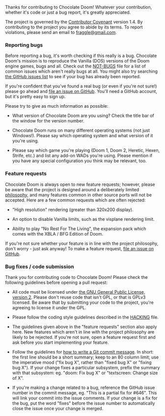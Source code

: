 Thanks for contributing to Chocolate Doom! Whatever your contribution,
whether it's code or just a bug report, it's greatly appreciated.

The project is governed by the
[Contributor Covenant](http://contributor-covenant.org/version/1/4/)
version 1.4. By contributing to the project you agree to abide by its
terms. To report violations, please send an email to fraggle@gmail.com.

### Reporting bugs

Before reporting a bug, it's worth checking if this really is a bug.
Chocolate Doom's mission is to reproduce the Vanilla (DOS) versions of
the Doom engine games, bugs and all. Check out the
[NOT-BUGS](../NOT-BUGS) file for a list of common issues which aren't
really bugs at all. You might also try searching [the GitHub issues
list](https://github.com/chocolate-doom/chocolate-doom/issues) to see
if your bug has already been reported.

If you're confident that you've found a real bug (or even if you're
not sure!) please go ahead and [file an issue on
GitHub](https://github.com/chocolate-doom/chocolate-doom/issues/new).
You'll need a GitHub account, but it's pretty easy to sign up.

Please try to give as much information as possible:

* What version of Chocolate Doom are you using? Check the title bar of
  the window for the version number.

* Chocolate Doom runs on many different operating systems (not just
  Windows!). Please say which operating system and what version of it
  you're using.

* Please say which game you're playing (Doom 1, Doom 2, Heretic,
  Hexen, Strife, etc.) and list any add-on WADs you're using. Please
  mention if you have any special configuration you think may be
  relevant, too.

### Feature requests

Chocolate Doom is always open to new feature requests; however, please
be aware that the project is designed around a deliberately limited
[philosophy](../PHILOSOPHY), and many features common in other source
ports will not be accepted. Here are a few common requests which are
often rejected:

* "High resolution" rendering (greater than 320x200 display).

* An option to disable Vanilla limits, such as the visplane rendering
  limit.

* Ability to play "No Rest For The Living", the expansion pack which
  comes with the XBLA / BFG Edition of Doom.

If you're not sure whether your feature is in line with the project
philosophy, don't worry - just ask anyway!
To make a feature request, [file an issue on
GitHub](https://github.com/chocolate-doom/chocolate-doom/issues/new).

### Bug fixes / code submission

Thank you for contributing code to Chocolate Doom! Please check the
following guidelines before opening a pull request:

* All code must be licensed under [the GNU General Public License,
  version 2](https://www.gnu.org/licenses/old-licenses/gpl-2.0.en.html).
  Please don't reuse code that isn't GPL, or that is GPLv3 licensed.
  Be aware that by submitting your code to the project, you're agreeing
  to license it under the GPL.

* Please follow the coding style guidelines described in the
  [HACKING](../HACKING) file.

* The guidelines given above in the "feature requests" section also
  apply here. New features which aren't in line with the project
  philosophy are likely to be rejected. If you're not sure, open a
  feature request first and ask before you start implementing your
  feature.

* Follow the guidelines for [how to write a Git commit
  message](http://chris.beams.io/posts/git-commit/). In short: the
  first line should be a short summary; keep to an 80 column limit;
  use the imperative mood ("fix bug X", rather than "fixed bug X" or
  "fixing bug X"). If your change fixes a particular subsystem,
  prefix the summary with that subsystem: eg. "doom: Fix bug X" or
  "textscreen: Change size of X".

* If you're making a change related to a bug, reference the GitHub
  issue number in the commit message, eg. "This is a partial fix
  for #646". This will link your commit into the issue comments. If
  your change is a fix for the bug, put the word "fixes" before the
  issue number to automatically close the issue once your change
  is merged.

